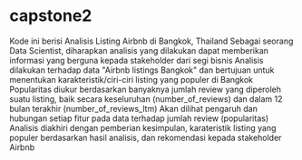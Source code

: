 # capstone2
Kode ini berisi Analisis Listing Airbnb di Bangkok, Thailand
Sebagai seorang Data Scientist, diharapkan analisis yang dilakukan dapat memberikan informasi yang berguna kepada stakeholder dari segi bisnis
Analisis dilakukan terhadap data "Airbnb listings Bangkok" dan bertujuan untuk menentukan karakteristik/ciri-ciri listing yang populer di Bangkok
Popularitas diukur berdasarkan banyaknya jumlah review yang diperoleh suatu listing, baik secara keseluruhan (number_of_reviews) dan dalam 12 bulan terakhir (number_of_reviews_ltm)
Akan dilihat pengaruh dan hubungan setiap fitur pada data terhadap jumlah review (popularitas)
Analisis diakhiri dengan pemberian kesimpulan, karateristik listing yang populer berdasarkan hasil analisis, dan rekomendasi kepada stakeholder Airbnb
